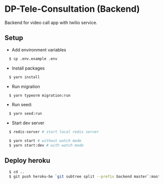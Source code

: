 # DP-Tele-Consultation (Backend)

Backend for video call app with twilio service.

## Setup

- Add environment variables
```bash
  $ cp .env.example .env
```

- Install packages
```bash
  $ yarn install
```

- Run migration
```bash
  $ yarn typeorm migration:run
```

- Run seed:
```bash
  $ yarn seed:run
```

- Start dev server
```bash
  $ redis-server # start local redis server

  $ yarn start # without watch mode
  $ yarn start:dev # with watch mode
```

## Deploy heroku
```bash
  $ cd ..
  $ git push heroku-be `git subtree split --prefix backend master`:master
```
